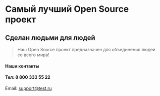 # Самый лучший Open Source проект

## Сделан людьми для людей

> Наш Open Source проект предназначен для объединения людей со всего мира!


#### **Наши контакты**
#### Тел: 8 800 333 55 22
Email: support@test.ru